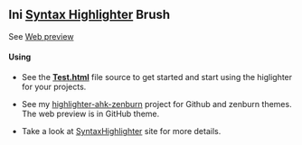 ## Ini [Syntax Highlighter](http://alexgorbatchev.com/SyntaxHighlighter/) Brush
  
See [Web preview](https://rawgithub.com/aviaryan/ini-highlighter/master/Testini.html)  
  
#### Using
* See the **[Test.html](Test.html)** file source to get started and start using the higlighter for your projects.

* See my [highlighter-ahk-zenburn](https://github.com/aviaryan/highlighter-ahk-zenburn) project for Github and zenburn themes. The web preview is in GitHub theme.

* Take a look at [SyntaxHighlighter](http://alexgorbatchev.com/SyntaxHighlighter/) site for more details.
